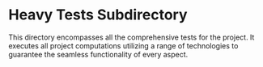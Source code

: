 # Heavy Tests Subdirectory

This directory encompasses all the comprehensive tests for the project. It executes all project computations utilizing a
range of technologies to guarantee the seamless functionality of every aspect.